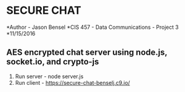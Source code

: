 # SECURE CHAT
*Author - Jason Bensel
*CIS 457 - Data Communications - Project 3
*11/15/2016

## AES encrypted chat server using node.js, socket.io, and crypto-js

1. Run server - node server.js
2. Run client - https://secure-chat-benselj.c9.io/